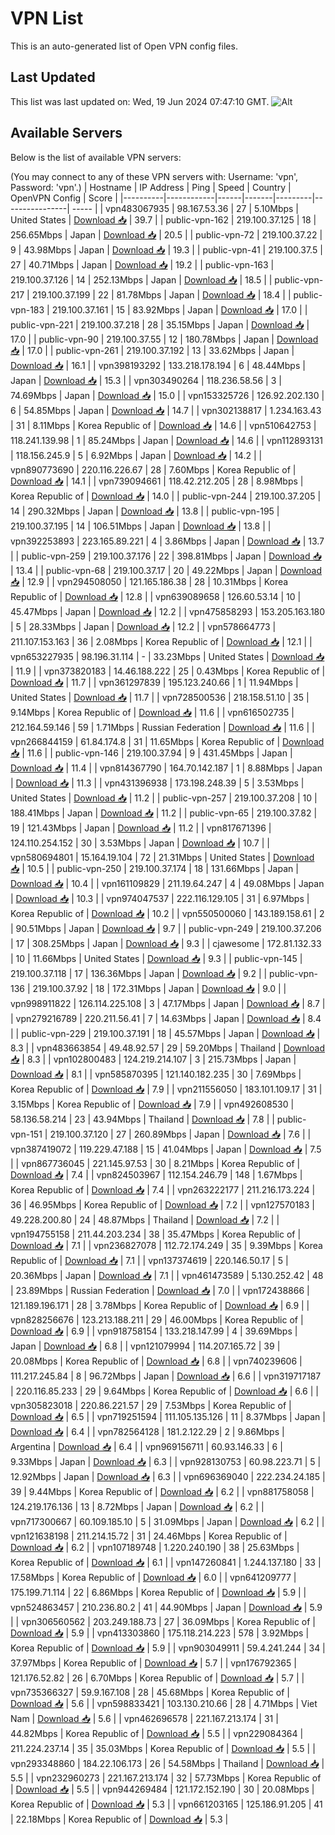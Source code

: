 # VPN List

This is an auto-generated list of Open VPN config files.

## Last Updated

This list was last updated on: Wed, 19 Jun 2024 07:47:10 GMT.
![Alt](https://repobeats.axiom.co/api/embed/186b98318ef1479477931607c1ad7d823f12451f.svg "Repobeats analytics image")

## Available Servers

Below is the list of available VPN servers:

(You may connect to any of these VPN servers with: Username: 'vpn', Password: 'vpn'.)
| Hostname | IP Address | Ping | Speed | Country | OpenVPN Config | Score |
|----------|------------|------|-------|---------|----------------| ----- |
| vpn483067935 | 98.167.53.36 | 27 | 5.10Mbps | United States | [Download 📥](./configs/server_0_US.ovpn) | 39.7 |
| public-vpn-162 | 219.100.37.125 | 18 | 256.65Mbps | Japan | [Download 📥](./configs/server_1_JP.ovpn) | 20.5 |
| public-vpn-72 | 219.100.37.22 | 9 | 43.98Mbps | Japan | [Download 📥](./configs/server_2_JP.ovpn) | 19.3 |
| public-vpn-41 | 219.100.37.5 | 27 | 40.71Mbps | Japan | [Download 📥](./configs/server_3_JP.ovpn) | 19.2 |
| public-vpn-163 | 219.100.37.126 | 14 | 252.13Mbps | Japan | [Download 📥](./configs/server_4_JP.ovpn) | 18.5 |
| public-vpn-217 | 219.100.37.199 | 22 | 81.78Mbps | Japan | [Download 📥](./configs/server_5_JP.ovpn) | 18.4 |
| public-vpn-183 | 219.100.37.161 | 15 | 83.92Mbps | Japan | [Download 📥](./configs/server_6_JP.ovpn) | 17.0 |
| public-vpn-221 | 219.100.37.218 | 28 | 35.15Mbps | Japan | [Download 📥](./configs/server_7_JP.ovpn) | 17.0 |
| public-vpn-90 | 219.100.37.55 | 12 | 180.78Mbps | Japan | [Download 📥](./configs/server_8_JP.ovpn) | 17.0 |
| public-vpn-261 | 219.100.37.192 | 13 | 33.62Mbps | Japan | [Download 📥](./configs/server_9_JP.ovpn) | 16.1 |
| vpn398193292 | 133.218.178.194 | 6 | 48.44Mbps | Japan | [Download 📥](./configs/server_10_JP.ovpn) | 15.3 |
| vpn303490264 | 118.236.58.56 | 3 | 74.69Mbps | Japan | [Download 📥](./configs/server_11_JP.ovpn) | 15.0 |
| vpn153325726 | 126.92.202.130 | 6 | 54.85Mbps | Japan | [Download 📥](./configs/server_12_JP.ovpn) | 14.7 |
| vpn302138817 | 1.234.163.43 | 31 | 8.11Mbps | Korea Republic of | [Download 📥](./configs/server_13_KR.ovpn) | 14.6 |
| vpn510642753 | 118.241.139.98 | 1 | 85.24Mbps | Japan | [Download 📥](./configs/server_14_JP.ovpn) | 14.6 |
| vpn112893131 | 118.156.245.9 | 5 | 6.92Mbps | Japan | [Download 📥](./configs/server_15_JP.ovpn) | 14.2 |
| vpn890773690 | 220.116.226.67 | 28 | 7.60Mbps | Korea Republic of | [Download 📥](./configs/server_16_KR.ovpn) | 14.1 |
| vpn739094661 | 118.42.212.205 | 28 | 8.98Mbps | Korea Republic of | [Download 📥](./configs/server_17_KR.ovpn) | 14.0 |
| public-vpn-244 | 219.100.37.205 | 14 | 290.32Mbps | Japan | [Download 📥](./configs/server_18_JP.ovpn) | 13.8 |
| public-vpn-195 | 219.100.37.195 | 14 | 106.51Mbps | Japan | [Download 📥](./configs/server_19_JP.ovpn) | 13.8 |
| vpn392253893 | 223.165.89.221 | 4 | 3.86Mbps | Japan | [Download 📥](./configs/server_20_JP.ovpn) | 13.7 |
| public-vpn-259 | 219.100.37.176 | 22 | 398.81Mbps | Japan | [Download 📥](./configs/server_21_JP.ovpn) | 13.4 |
| public-vpn-68 | 219.100.37.17 | 20 | 49.22Mbps | Japan | [Download 📥](./configs/server_22_JP.ovpn) | 12.9 |
| vpn294508050 | 121.165.186.38 | 28 | 10.31Mbps | Korea Republic of | [Download 📥](./configs/server_23_KR.ovpn) | 12.8 |
| vpn639089658 | 126.60.53.14 | 10 | 45.47Mbps | Japan | [Download 📥](./configs/server_24_JP.ovpn) | 12.2 |
| vpn475858293 | 153.205.163.180 | 5 | 28.33Mbps | Japan | [Download 📥](./configs/server_25_JP.ovpn) | 12.2 |
| vpn578664773 | 211.107.153.163 | 36 | 2.08Mbps | Korea Republic of | [Download 📥](./configs/server_26_KR.ovpn) | 12.1 |
| vpn653227935 | 98.196.31.114 | - | 33.23Mbps | United States | [Download 📥](./configs/server_27_US.ovpn) | 11.9 |
| vpn373820183 | 14.46.188.222 | 25 | 0.43Mbps | Korea Republic of | [Download 📥](./configs/server_28_KR.ovpn) | 11.7 |
| vpn361297839 | 195.123.240.66 | 1 | 11.94Mbps | United States | [Download 📥](./configs/server_29_US.ovpn) | 11.7 |
| vpn728500536 | 218.158.51.10 | 35 | 9.14Mbps | Korea Republic of | [Download 📥](./configs/server_30_KR.ovpn) | 11.6 |
| vpn616502735 | 212.164.59.146 | 59 | 1.71Mbps | Russian Federation | [Download 📥](./configs/server_31_RU.ovpn) | 11.6 |
| vpn266844159 | 61.84.174.8 | 31 | 11.65Mbps | Korea Republic of | [Download 📥](./configs/server_32_KR.ovpn) | 11.6 |
| public-vpn-146 | 219.100.37.94 | 9 | 431.45Mbps | Japan | [Download 📥](./configs/server_33_JP.ovpn) | 11.4 |
| vpn814367790 | 164.70.142.187 | 1 | 8.88Mbps | Japan | [Download 📥](./configs/server_34_JP.ovpn) | 11.3 |
| vpn431396938 | 173.198.248.39 | 5 | 3.53Mbps | United States | [Download 📥](./configs/server_35_US.ovpn) | 11.2 |
| public-vpn-257 | 219.100.37.208 | 10 | 188.41Mbps | Japan | [Download 📥](./configs/server_36_JP.ovpn) | 11.2 |
| public-vpn-65 | 219.100.37.82 | 19 | 121.43Mbps | Japan | [Download 📥](./configs/server_37_JP.ovpn) | 11.2 |
| vpn817671396 | 124.110.254.152 | 30 | 3.53Mbps | Japan | [Download 📥](./configs/server_38_JP.ovpn) | 10.7 |
| vpn580694801 | 15.164.19.104 | 72 | 21.31Mbps | United States | [Download 📥](./configs/server_39_US.ovpn) | 10.5 |
| public-vpn-250 | 219.100.37.174 | 18 | 131.66Mbps | Japan | [Download 📥](./configs/server_40_JP.ovpn) | 10.4 |
| vpn161109829 | 211.19.64.247 | 4 | 49.08Mbps | Japan | [Download 📥](./configs/server_41_JP.ovpn) | 10.3 |
| vpn974047537 | 222.116.129.105 | 31 | 6.97Mbps | Korea Republic of | [Download 📥](./configs/server_42_KR.ovpn) | 10.2 |
| vpn550500060 | 143.189.158.61 | 2 | 90.51Mbps | Japan | [Download 📥](./configs/server_43_JP.ovpn) | 9.7 |
| public-vpn-249 | 219.100.37.206 | 17 | 308.25Mbps | Japan | [Download 📥](./configs/server_44_JP.ovpn) | 9.3 |
| cjawesome | 172.81.132.33 | 10 | 11.66Mbps | United States | [Download 📥](./configs/server_45_US.ovpn) | 9.3 |
| public-vpn-145 | 219.100.37.118 | 17 | 136.36Mbps | Japan | [Download 📥](./configs/server_46_JP.ovpn) | 9.2 |
| public-vpn-136 | 219.100.37.92 | 18 | 172.31Mbps | Japan | [Download 📥](./configs/server_47_JP.ovpn) | 9.0 |
| vpn998911822 | 126.114.225.108 | 3 | 47.17Mbps | Japan | [Download 📥](./configs/server_48_JP.ovpn) | 8.7 |
| vpn279216789 | 220.211.56.41 | 7 | 14.63Mbps | Japan | [Download 📥](./configs/server_49_JP.ovpn) | 8.4 |
| public-vpn-229 | 219.100.37.191 | 18 | 45.57Mbps | Japan | [Download 📥](./configs/server_50_JP.ovpn) | 8.3 |
| vpn483663854 | 49.48.92.57 | 29 | 59.20Mbps | Thailand | [Download 📥](./configs/server_51_TH.ovpn) | 8.3 |
| vpn102800483 | 124.219.214.107 | 3 | 215.73Mbps | Japan | [Download 📥](./configs/server_52_JP.ovpn) | 8.1 |
| vpn585870395 | 121.140.182.235 | 30 | 7.69Mbps | Korea Republic of | [Download 📥](./configs/server_53_KR.ovpn) | 7.9 |
| vpn211556050 | 183.101.109.17 | 31 | 3.15Mbps | Korea Republic of | [Download 📥](./configs/server_54_KR.ovpn) | 7.9 |
| vpn492608530 | 58.136.58.214 | 23 | 43.94Mbps | Thailand | [Download 📥](./configs/server_55_TH.ovpn) | 7.8 |
| public-vpn-151 | 219.100.37.120 | 27 | 260.89Mbps | Japan | [Download 📥](./configs/server_56_JP.ovpn) | 7.6 |
| vpn387419072 | 119.229.47.188 | 15 | 41.04Mbps | Japan | [Download 📥](./configs/server_57_JP.ovpn) | 7.5 |
| vpn867736045 | 221.145.97.53 | 30 | 8.21Mbps | Korea Republic of | [Download 📥](./configs/server_58_KR.ovpn) | 7.4 |
| vpn824503967 | 112.154.246.79 | 148 | 1.67Mbps | Korea Republic of | [Download 📥](./configs/server_59_KR.ovpn) | 7.4 |
| vpn263222177 | 211.216.173.224 | 36 | 46.95Mbps | Korea Republic of | [Download 📥](./configs/server_60_KR.ovpn) | 7.2 |
| vpn127570183 | 49.228.200.80 | 24 | 48.87Mbps | Thailand | [Download 📥](./configs/server_61_TH.ovpn) | 7.2 |
| vpn194755158 | 211.44.203.234 | 38 | 35.47Mbps | Korea Republic of | [Download 📥](./configs/server_62_KR.ovpn) | 7.1 |
| vpn236827078 | 112.72.174.249 | 35 | 9.39Mbps | Korea Republic of | [Download 📥](./configs/server_63_KR.ovpn) | 7.1 |
| vpn137374619 | 220.146.50.17 | 5 | 20.36Mbps | Japan | [Download 📥](./configs/server_64_JP.ovpn) | 7.1 |
| vpn461473589 | 5.130.252.42 | 48 | 23.89Mbps | Russian Federation | [Download 📥](./configs/server_65_RU.ovpn) | 7.0 |
| vpn172438866 | 121.189.196.171 | 28 | 3.78Mbps | Korea Republic of | [Download 📥](./configs/server_66_KR.ovpn) | 6.9 |
| vpn828256676 | 123.213.188.211 | 29 | 46.00Mbps | Korea Republic of | [Download 📥](./configs/server_67_KR.ovpn) | 6.9 |
| vpn918758154 | 133.218.147.99 | 4 | 39.69Mbps | Japan | [Download 📥](./configs/server_68_JP.ovpn) | 6.8 |
| vpn121079994 | 114.207.165.72 | 39 | 20.08Mbps | Korea Republic of | [Download 📥](./configs/server_69_KR.ovpn) | 6.8 |
| vpn740239606 | 111.217.245.84 | 8 | 96.72Mbps | Japan | [Download 📥](./configs/server_70_JP.ovpn) | 6.6 |
| vpn319717187 | 220.116.85.233 | 29 | 9.64Mbps | Korea Republic of | [Download 📥](./configs/server_71_KR.ovpn) | 6.6 |
| vpn305823018 | 220.86.221.57 | 29 | 7.53Mbps | Korea Republic of | [Download 📥](./configs/server_72_KR.ovpn) | 6.5 |
| vpn719251594 | 111.105.135.126 | 11 | 8.37Mbps | Japan | [Download 📥](./configs/server_73_JP.ovpn) | 6.4 |
| vpn782564128 | 181.2.122.29 | 2 | 9.86Mbps | Argentina | [Download 📥](./configs/server_74_AR.ovpn) | 6.4 |
| vpn969156711 | 60.93.146.33 | 6 | 9.33Mbps | Japan | [Download 📥](./configs/server_75_JP.ovpn) | 6.3 |
| vpn928130753 | 60.98.223.71 | 5 | 12.92Mbps | Japan | [Download 📥](./configs/server_76_JP.ovpn) | 6.3 |
| vpn696369040 | 222.234.24.185 | 39 | 9.44Mbps | Korea Republic of | [Download 📥](./configs/server_77_KR.ovpn) | 6.2 |
| vpn881758058 | 124.219.176.136 | 13 | 8.72Mbps | Japan | [Download 📥](./configs/server_78_JP.ovpn) | 6.2 |
| vpn717300667 | 60.109.185.10 | 5 | 31.09Mbps | Japan | [Download 📥](./configs/server_79_JP.ovpn) | 6.2 |
| vpn121638198 | 211.214.15.72 | 31 | 24.46Mbps | Korea Republic of | [Download 📥](./configs/server_80_KR.ovpn) | 6.2 |
| vpn107189748 | 1.220.240.190 | 38 | 25.63Mbps | Korea Republic of | [Download 📥](./configs/server_81_KR.ovpn) | 6.1 |
| vpn147260841 | 1.244.137.180 | 33 | 17.58Mbps | Korea Republic of | [Download 📥](./configs/server_82_KR.ovpn) | 6.0 |
| vpn641209777 | 175.199.71.114 | 22 | 6.86Mbps | Korea Republic of | [Download 📥](./configs/server_83_KR.ovpn) | 5.9 |
| vpn524863457 | 210.236.80.2 | 41 | 44.90Mbps | Japan | [Download 📥](./configs/server_84_JP.ovpn) | 5.9 |
| vpn306560562 | 203.249.188.73 | 27 | 36.09Mbps | Korea Republic of | [Download 📥](./configs/server_85_KR.ovpn) | 5.9 |
| vpn413303860 | 175.118.214.223 | 578 | 3.92Mbps | Korea Republic of | [Download 📥](./configs/server_86_KR.ovpn) | 5.9 |
| vpn903049911 | 59.4.241.244 | 34 | 37.97Mbps | Korea Republic of | [Download 📥](./configs/server_87_KR.ovpn) | 5.7 |
| vpn176792365 | 121.176.52.82 | 26 | 6.70Mbps | Korea Republic of | [Download 📥](./configs/server_88_KR.ovpn) | 5.7 |
| vpn735366327 | 59.9.167.108 | 28 | 45.68Mbps | Korea Republic of | [Download 📥](./configs/server_89_KR.ovpn) | 5.6 |
| vpn598833421 | 103.130.210.66 | 28 | 4.71Mbps | Viet Nam | [Download 📥](./configs/server_90_VN.ovpn) | 5.6 |
| vpn462696578 | 221.167.213.174 | 31 | 44.82Mbps | Korea Republic of | [Download 📥](./configs/server_91_KR.ovpn) | 5.5 |
| vpn229084364 | 211.224.237.14 | 35 | 35.03Mbps | Korea Republic of | [Download 📥](./configs/server_92_KR.ovpn) | 5.5 |
| vpn293348860 | 184.22.106.173 | 26 | 54.58Mbps | Thailand | [Download 📥](./configs/server_93_TH.ovpn) | 5.5 |
| vpn232960273 | 221.167.213.174 | 32 | 57.73Mbps | Korea Republic of | [Download 📥](./configs/server_94_KR.ovpn) | 5.5 |
| vpn944269484 | 121.172.152.190 | 30 | 20.08Mbps | Korea Republic of | [Download 📥](./configs/server_95_KR.ovpn) | 5.3 |
| vpn661203165 | 125.186.91.205 | 41 | 22.18Mbps | Korea Republic of | [Download 📥](./configs/server_96_KR.ovpn) | 5.3 |
